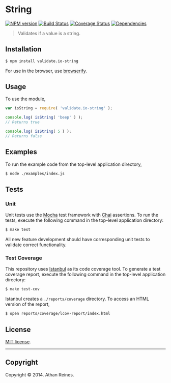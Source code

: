 String
===
[![NPM version][npm-image]][npm-url] [![Build Status][travis-image]][travis-url] [![Coverage Status][coveralls-image]][coveralls-url] [![Dependencies][dependencies-image]][dependencies-url]

> Validates if a value is a string.


## Installation

``` bash
$ npm install validate.io-string
```

For use in the browser, use [browserify](https://github.com/substack/node-browserify).


## Usage

To use the module,

``` javascript
var isString = require( 'validate.io-string' );

console.log( isString( 'beep' ) );
// Returns true

console.log( isString( 5 ) );
// Returns false
```


## Examples

To run the example code from the top-level application directory,

``` bash
$ node ./examples/index.js
```


## Tests

### Unit

Unit tests use the [Mocha](http://visionmedia.github.io/mocha) test framework with [Chai](http://chaijs.com) assertions. To run the tests, execute the following command in the top-level application directory:

``` bash
$ make test
```

All new feature development should have corresponding unit tests to validate correct functionality.


### Test Coverage

This repository uses [Istanbul](https://github.com/gotwarlost/istanbul) as its code coverage tool. To generate a test coverage report, execute the following command in the top-level application directory:

``` bash
$ make test-cov
```

Istanbul creates a `./reports/coverage` directory. To access an HTML version of the report,

``` bash
$ open reports/coverage/lcov-report/index.html
```


## License

[MIT license](http://opensource.org/licenses/MIT). 


---
## Copyright

Copyright &copy; 2014. Athan Reines.


[npm-image]: http://img.shields.io/npm/v/validate.io-string.svg
[npm-url]: https://npmjs.org/package/validate.io-string

[travis-image]: http://img.shields.io/travis/validate-io/string/master.svg
[travis-url]: https://travis-ci.org/validate-io/string

[coveralls-image]: https://img.shields.io/coveralls/validate-io/string/master.svg
[coveralls-url]: https://coveralls.io/r/validate-io/string?branch=master

[dependencies-image]: http://img.shields.io/david/validate-io/string.svg
[dependencies-url]: https://david-dm.org/validate-io/string

[dev-dependencies-image]: http://img.shields.io/david/dev/validate-io/string.svg
[dev-dependencies-url]: https://david-dm.org/dev/validate-io/string

[github-issues-image]: http://img.shields.io/github/issues/validate-io/string.svg
[github-issues-url]: https://github.com/validate-io/string/issues